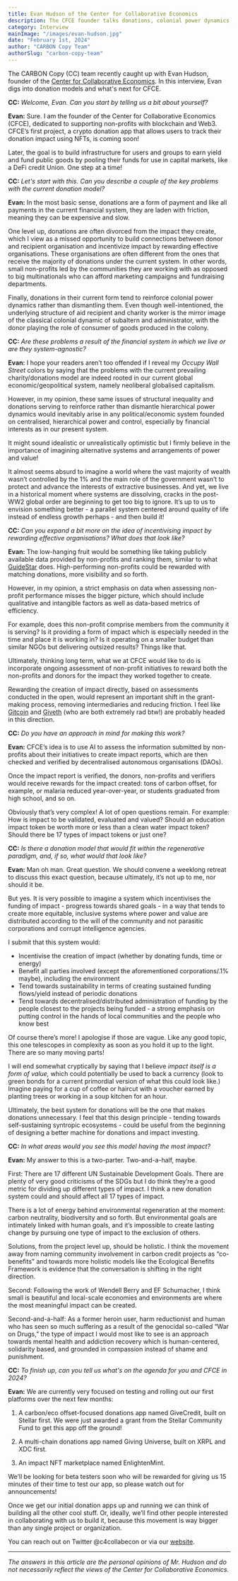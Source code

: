 ```yaml
---
title: Evan Hudson of the Center for Collaborative Economics
description: The CFCE founder talks donations, colonial power dynamics, and regenerative principles.
category: Interview
mainImage: "/images/evan-hudson.jpg"
date: "February 1st, 2024"
author: "CARBON Copy Team"
authorSlug: "carbon-copy-team"
---
```


The CARBON Copy (CC) team recently caught up with Evan Hudson, founder of the [Center for Collaborative Economics](https://cfce.io). In this interview, Evan digs into donation models and what's next for CFCE.

**CC:** *Welcome, Evan. Can you start by telling us a bit about yourself?*

**Evan:** Sure. I am the founder of the Center for Collaborative Economics (CFCE), dedicated to supporting non-profits with blockchain and Web3. CFCE’s first project, a crypto donation app that allows users to track their donation impact using NFTs, is coming soon!

Later, the goal is to build infrastructure for users and groups to earn yield and fund public goods by pooling their funds for use in capital markets, like a DeFi credit Union. One step at a time!

**CC:** *Let's start with this. Can you describe a couple of the key problems with the current donation model?*

**Evan:** In the most basic sense, donations are a form of payment and like all payments in the current financial system, they are laden with friction, meaning they can be expensive and slow.

One level up, donations are often divorced from the impact they create, which I view as a missed opportunity to build connections between donor and recipient organisation and incentivize impact by rewarding effective organisations. These organisations are often different from the ones that receive the majority of donations under the current system. In other words, small non-profits led by the communities they are working with as opposed to big multinationals who can afford marketing campaigns and fundraising departments.

Finally, donations in their current form tend to reinforce colonial power dynamics rather than dismantling them. Even though well-intentioned, the underlying structure of aid recipient and charity worker is the mirror image of the classical colonial dynamic of subaltern and administrator, with the donor playing the role of consumer of goods produced in the colony.

**CC:** *Are these problems a result of the financial system in which we live or are they system-agnostic?*

**Evan:** I hope your readers aren’t too offended if I reveal my *Occupy Wall Street* colors by saying that the problems with the current prevailing charity/donations model are indeed rooted in our current global economic/geopolitical system, namely neoliberal globalised capitalism.

However, in my opinion, these same issues of structural inequality and donations serving to reinforce rather than dismantle hierarchical power dynamics would inevitably arise in any political/economic system founded on centralised, hierarchical power and control, especially by financial interests as in our present system.

It might sound idealistic or unrealistically optimistic but I firmly believe in the importance of imagining alternative systems and arrangements of power and value!

It almost seems absurd to imagine a world where the vast majority of wealth wasn’t controlled by the 1% and the main role of the government wasn’t to protect and advance the interests of extractive businesses. And yet, we live in a historical moment where systems are dissolving, cracks in the post-WW2 global order are beginning to get too big to ignore. It’s up to us to envision something better - a parallel system centered around quality of life instead of endless growth perhaps - and then build it!

**CC:** *Can you expand a bit more on the idea of incentivising impact by rewarding effective organisations? What does that look like?*

**Evan:** The low-hanging fruit would be something like taking publicly available data provided by non-profits and ranking them, similar to what [GuideStar](https://www.guidestar.org/) does. High-performing non-profits could be rewarded with matching donations, more visibility and so forth.

However, in my opinion, a strict emphasis on data when assessing non-profit performance misses the bigger picture, which should include qualitative and intangible factors as well as data-based metrics of efficiency.

For example, does this non-profit comprise members from the community it is serving? Is it providing a form of impact which is especially needed in the time and place it is working in? Is it operating on a smaller budget than similar NGOs but delivering outsized results? Things like that.

Ultimately, thinking long term, what we at CFCE would like to do is incorporate ongoing assessment of non-profit initiatives to reward both the non-profits and donors for the impact they worked together to create.

Rewarding the creation of impact directly, based on assessments conducted in the open, would represent an important shift in the grant-making process, removing intermediaries and reducing friction. I feel like [Gitcoin](/project/gitcoin/) and [Giveth](/project/giveth/) (who are both extremely rad btw!) are probably headed in this direction.

**CC:** *Do you have an approach in mind for making this work?*

**Evan:** CFCE’s idea is to use AI to assess the information submitted by non-profits about their initiatives to create impact reports, which are then checked and verified by decentralised autonomous organisations (DAOs).

Once the impact report is verified, the donors, non-profits and verifiers would receive rewards for the impact created: tons of carbon offset, for example, or malaria reduced year-over-year, or students graduated from high school, and so on.

Obviously that’s very complex! A lot of open questions remain. For example: How is impact to be validated, evaluated and valued? Should an education impact token be worth more or less than a clean water impact token? Should there be 17 types of impact tokens or just one?

**CC:** *Is there a donation model that would fit within the regenerative paradigm, and, if so, what would that look like?*

**Evan:** Man oh man. Great question. We should convene a weeklong retreat to discuss this exact question, because ultimately, it’s not up to me, nor should it be.

But yes. It is very possible to imagine a system which incentivises the funding of impact - progress towards shared goals - in a way that tends to create more equitable, inclusive systems where power and value are distributed according to the will of the community and not parasitic corporations and corrupt intelligence agencies.

I submit that this system would:

- Incentivise the creation of impact (whether by donating funds, time or energy)
- Benefit all parties involved (except the aforementioned corporations/.1% maybe), including the environment
- Tend towards sustainability in terms of creating sustained funding flows/yield instead of periodic donations
- Tend towards decentralised/distributed administration of funding by the people closest to the projects being funded - a strong emphasis on putting control in the hands of local communities and the people who know best

Of course there’s more! I apologise if those are vague. Like any good topic, this one telescopes in complexity as soon as you hold it up to the light. There are so many moving parts!

I will end somewhat cryptically by saying that I believe *impact itself is a form of value,* which could potentially be used to back a currency (look to green bonds for a current primordial version of what this could look like.) Imagine paying for a cup of coffee or haircut with a voucher earned by planting trees or working in a soup kitchen for an hour.

Ultimately, the best system for donations will be the one that makes donations unnecessary. I feel that this design principle - tending towards self-sustaining syntropic ecosystems - could be useful from the beginning of designing a better machine for donations and impact investing.

**CC:** *In what areas would you see this model having the most impact?*

**Evan:** My answer to this is a two-parter. Two-and-a-half, maybe.

First: There are 17 different UN Sustainable Development Goals. There are plenty of very good criticisms of the SDGs but I do think they’re a good metric for dividing up different types of impact. I think a new donation system could and should affect all 17 types of impact.

There is a lot of energy behind environmental regeneration at the moment: carbon neutrality, biodiversity and so forth. But environmental goals are intimately linked with human goals, and it’s impossible to create lasting change by pursuing one type of impact to the exclusion of others.

Solutions, from the project level up, should be holistic. I think the movement away from naming community involvement in carbon credit projects as “co-benefits” and towards more holistic models like the Ecological Benefits Framework is evidence that the conversation is shifting in the right direction.

Second: Following the work of Wendell Berry and EF Schumacher, I think small is beautiful and local-scale economies and environments are where the most meaningful impact can be created.

Second-and-a-half: As a former heroin user, harm reductionist and human who has seen so much suffering as a result of the genocidal so-called “War on Drugs,” the type of impact I would most like to see is an approach towards mental health and addiction recovery which is human-centered, solidarity based, and grounded in compassion instead of shame and punishment.

**CC:** *To finish up, can you tell us what's on the agenda for you and CFCE in 2024?*

**Evan:** We are currently very focused on testing and rolling out our first platforms over the next few months:

1) A carbon/eco offset-focused donations app named GiveCredit, built on Stellar first. We were just awarded a grant from the Stellar Community Fund to get this app off the ground!

2) A multi-chain donations app named Giving Universe, built on XRPL and XDC first.

3) An impact NFT marketplace named EnlightenMint.

We’ll be looking for beta testers soon who will be rewarded for giving us 15 minutes of their time to test our app, so please watch out for announcements!

Once we get our initial donation apps up and running we can think of building all the other cool stuff. Or, ideally, we’ll find other people interested in collaborating with us to build it, because this movement is way bigger than any single project or organization.

You can reach out on Twitter @c4collabecon or via our [website](https://www.cfce.io).

---

*The answers in this article are the personal opinions of Mr. Hudson and do not necessarily reflect the views of the Center for Collaborative Economics.*
